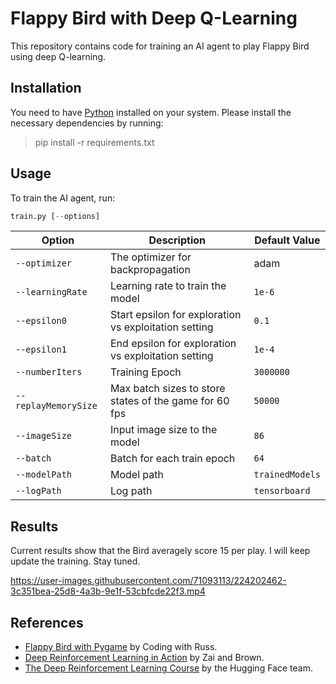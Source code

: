 # Flappy Bird with Deep Q-Learning

This repository contains code for training an AI agent to play Flappy Bird using deep Q-learning.


## Installation

You need to have [Python](https://www.python.org/downloads/) installed on your system. Please install the necessary dependencies by running:
> pip install -r requirements.txt

## Usage

To train the AI agent, run:
```python
train.py [--options]
```
| Option | Description | Default Value |
| --- | --- | --- |
| `--optimizer` | The optimizer for backpropagation | adam |
| `--learningRate` | Learning rate to train the model | `1e-6` |
| `--epsilon0` | Start epsilon for exploration vs exploitation setting | `0.1` |
| `--epsilon1` | End epsilon for exploration vs exploitation setting | `1e-4` |
| `--numberIters` | Training Epoch | `3000000` |
| `--replayMemorySize` | Max batch sizes to store states of the game for 60 fps | `50000` |
| `--imageSize` | Input image size to the model | `86` |
| `--batch` | Batch for each train epoch| `64` |
| `--modelPath` | Model path | `trainedModels` |
| `--logPath` | Log path | `tensorboard` |

## Results

Current results show that the Bird averagely score 15 per play. I will keep update the training. Stay tuned.

https://user-images.githubusercontent.com/71093113/224202462-3c351bea-25d8-4a3b-9e1f-53cbfcde22f3.mp4


## References
- [Flappy Bird with Pygame](https://www.youtube.com/watch?v=GiUGVOqqCKg&list=PLjcN1EyupaQkz5Olxzwvo1OzDNaNLGWoJ&ab_channel=CodingWithRuss) by Coding with Russ.
- [Deep Reinforcement Learning in Action](https://www.google.com/search?q=deep+reinforcement+learning+in+action&rlz=1C1RXQR_enUS979US979&oq=Deep+Reinforcement+Learning+in+Action&aqs=chrome.0.0i512j0i20i263i512l2j0i512j0i22i30l6.289j0j4&sourceid=chrome&ie=UTF-8&si=AEcPFx71Yi7YECiZ82vRWCw7NKNJZ9ALQCf9tGTuvAPobXXiAjWvB9O85LB0jABkF010LGls-BHl5YzswLEyR1YGLUuzntVbMXRz_0_HacVYtI48AFmt-hxu7lQXe71_nqaZZpz7F5VnorMEfVssoHZ_5zbUb-e1Lg%3D%3D&ictx=1&ved=2ahUKEwi9goCKoND9AhWolGoFHb6NCZ4QnZMFegQIaxAC) by Zai and Brown.
- [The Deep Reinforcement Learning Course](https://huggingface.co/deep-rl-course/unit0/introduction) by the Hugging Face team.
